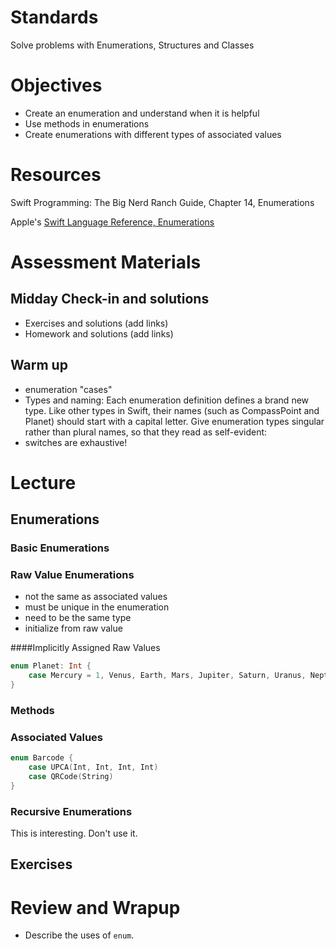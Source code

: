 # Standards
Solve problems with Enumerations, Structures and Classes

# Objectives
* Create an enumeration and understand when it is helpful
* Use methods in enumerations
* Create enumerations with different types of associated values

# Resources
Swift Programming: The Big Nerd Ranch Guide, Chapter 14, Enumerations

Apple's [Swift Language Reference, Enumerations](https://developer.apple.com/library/ios/documentation/Swift/Conceptual/Swift_Programming_Language/Enumerations.html#//apple_ref/doc/uid/TP40014097-CH12-ID145)

# Assessment Materials
## Midday Check-in and solutions

- Exercises and solutions (add links)
- Homework and solutions (add links)

## Warm up

* enumeration "cases"
* Types and naming:
Each enumeration definition defines a brand new type. Like other types in Swift, their names (such as CompassPoint and Planet) should start with a capital letter. Give enumeration types singular rather than plural names, so that they read as self-evident:
* switches are exhaustive!

# Lecture

## Enumerations

### Basic Enumerations

### Raw Value Enumerations
* not the same as associated values
* must be unique in the enumeration
* need to be the same type
* initialize from raw value

####Implicitly Assigned Raw Values

```swift
enum Planet: Int {
    case Mercury = 1, Venus, Earth, Mars, Jupiter, Saturn, Uranus, Neptune
}
```

### Methods

### Associated Values

```swift
enum Barcode {
    case UPCA(Int, Int, Int, Int)
    case QRCode(String)
}
```

### Recursive Enumerations 

This is interesting. Don't use it.

## Exercises

# Review and Wrapup

* Describe the uses of ```enum```.

